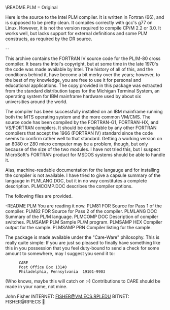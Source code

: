 \README.PLM = Original

Here is the source to the Intel PLM compiler. It is written in Fortran (66), and is supposed to be pretty clean.
It compiles correctly with gcc's g77 on Linux. However, it is not the version required to compile CP/M 2.2 or 3.0. It works well, but lacks support for external definitions and some PLM constructs, as required by the DR source. 

--

This archive contains the FORTRAN IV source code for the PL/M-80
cross compiler.  It bears the Intel's copyright, but at some time
in the late 1970's the code was made available by Intel.  The
history of all of this, and the conditions behind it, have become
a bit merky over the years; however, to the best of my knowledge,
you are free to use it for personal and educational applications.
The copy provided in this package was extracted from the standard
distribution tapes for the Michigan Terminal System, an operating
system for IBM mainframe hardware used by about six universities
around the world.

The compiler has been successfully installed on an IBM mainframe
running both the MTS operating system and the more common VM/CMS.
The source code has been compiled by the FORTRAN-G1, FORTRAN-HX,
and VS/FORTRAN compilers.  It should be compilable by any other
FORTRAN compilers that accept the 1966 (FORTRAN IV) standard
since the code seems to confirm rather well to that standard.
Getting a working version on an 8080 or Z80 micro computer may
be a problem, though, but only because of the size of the two
modules.  I have not tried this, but I suspect MicroSoft's
FORTRAN product for MSDOS systems should be able to handle it.

Alas, machine-readable documentation for the langauge and for
installing the compiler is not available.  I have tried to give
a capsule summary of the langauge in PLMLANG.DOC, but it in no
way constitutes a complete description.  PLMCOMP.DOC describes
the compiler options.

The following files are provided.

   -README  PLM   You are reading it now.
   PLM81    FOR   Source for Pass 1 of the compiler.
   PLM82    FOR   Source for Pass 2 of the compiler.
   PLMLANG  DOC   Summary of the PL/M language.
   PLMCOMP  DOC   Description of compiler switches.
   PLMSAMP  PLM   Sample PL/M program.
   PLMSAMP  HEX   Compiler output for the sample.
   PLMSAMP  PRN   Compiler listing for the sample.

The package is made available under the "Care-Ware" philosophy.
This is really quite simple:  If you are just so pleased to
finally have something like this in you possession that you
feel duty-bound to send a check for some amount to somewhere,
may I suggest you send it to:

          CARE
          Post Office Box 13140
          Philadelphia, Pennsylvania  19101-9903

(Who knows, maybe this will catch on :-)  Contributions to CARE
should be made in your name, not mine.

John Fisher
INTERNET:  FISHER@VM.ECS.RPI.EDU
BITNET:    FISHER@RPIECS
